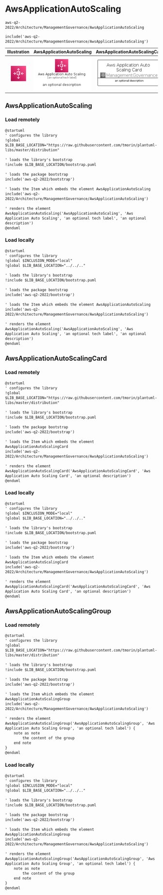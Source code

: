 # AwsApplicationAutoScaling


```text
aws-q2-2022/Architecture/ManagementGovernance/AwsApplicationAutoScaling
```

```text
include('aws-q2-2022/Architecture/ManagementGovernance/AwsApplicationAutoScaling')
```



| Illustration | AwsApplicationAutoScaling | AwsApplicationAutoScalingCard | AwsApplicationAutoScalingGroup |
| :---: | :---: | :---: | :---: |
| ![illustration for Illustration](../../../aws-q2-2022/Architecture/ManagementGovernance/AwsApplicationAutoScaling.png) | ![illustration for AwsApplicationAutoScaling](../../../aws-q2-2022/Architecture/ManagementGovernance/AwsApplicationAutoScaling.Local.png) | ![illustration for AwsApplicationAutoScalingCard](../../../aws-q2-2022/Architecture/ManagementGovernance/AwsApplicationAutoScalingCard.Local.png) | ![illustration for AwsApplicationAutoScalingGroup](../../../aws-q2-2022/Architecture/ManagementGovernance/AwsApplicationAutoScalingGroup.Local.png) |




## AwsApplicationAutoScaling

### Load remotely
```plantuml
@startuml
' configures the library
!global $LIB_BASE_LOCATION="https://raw.githubusercontent.com/tmorin/plantuml-libs/master/distribution"

' loads the library's bootstrap
!include $LIB_BASE_LOCATION/bootstrap.puml

' loads the package bootstrap
include('aws-q2-2022/bootstrap')

' loads the Item which embeds the element AwsApplicationAutoScaling
include('aws-q2-2022/Architecture/ManagementGovernance/AwsApplicationAutoScaling')

' renders the element
AwsApplicationAutoScaling('AwsApplicationAutoScaling', 'Aws Application Auto Scaling', 'an optional tech label', 'an optional description')
@enduml
```

### Load locally
```plantuml
@startuml
' configures the library
!global $INCLUSION_MODE="local"
!global $LIB_BASE_LOCATION="../../.."

' loads the library's bootstrap
!include $LIB_BASE_LOCATION/bootstrap.puml

' loads the package bootstrap
include('aws-q2-2022/bootstrap')

' loads the Item which embeds the element AwsApplicationAutoScaling
include('aws-q2-2022/Architecture/ManagementGovernance/AwsApplicationAutoScaling')

' renders the element
AwsApplicationAutoScaling('AwsApplicationAutoScaling', 'Aws Application Auto Scaling', 'an optional tech label', 'an optional description')
@enduml
```

## AwsApplicationAutoScalingCard

### Load remotely
```plantuml
@startuml
' configures the library
!global $LIB_BASE_LOCATION="https://raw.githubusercontent.com/tmorin/plantuml-libs/master/distribution"

' loads the library's bootstrap
!include $LIB_BASE_LOCATION/bootstrap.puml

' loads the package bootstrap
include('aws-q2-2022/bootstrap')

' loads the Item which embeds the element AwsApplicationAutoScalingCard
include('aws-q2-2022/Architecture/ManagementGovernance/AwsApplicationAutoScaling')

' renders the element
AwsApplicationAutoScalingCard('AwsApplicationAutoScalingCard', 'Aws Application Auto Scaling Card', 'an optional description')
@enduml
```

### Load locally
```plantuml
@startuml
' configures the library
!global $INCLUSION_MODE="local"
!global $LIB_BASE_LOCATION="../../.."

' loads the library's bootstrap
!include $LIB_BASE_LOCATION/bootstrap.puml

' loads the package bootstrap
include('aws-q2-2022/bootstrap')

' loads the Item which embeds the element AwsApplicationAutoScalingCard
include('aws-q2-2022/Architecture/ManagementGovernance/AwsApplicationAutoScaling')

' renders the element
AwsApplicationAutoScalingCard('AwsApplicationAutoScalingCard', 'Aws Application Auto Scaling Card', 'an optional description')
@enduml
```

## AwsApplicationAutoScalingGroup

### Load remotely
```plantuml
@startuml
' configures the library
!global $LIB_BASE_LOCATION="https://raw.githubusercontent.com/tmorin/plantuml-libs/master/distribution"

' loads the library's bootstrap
!include $LIB_BASE_LOCATION/bootstrap.puml

' loads the package bootstrap
include('aws-q2-2022/bootstrap')

' loads the Item which embeds the element AwsApplicationAutoScalingGroup
include('aws-q2-2022/Architecture/ManagementGovernance/AwsApplicationAutoScaling')

' renders the element
AwsApplicationAutoScalingGroup('AwsApplicationAutoScalingGroup', 'Aws Application Auto Scaling Group', 'an optional tech label') {
    note as note
        the content of the group
    end note
}
@enduml
```

### Load locally
```plantuml
@startuml
' configures the library
!global $INCLUSION_MODE="local"
!global $LIB_BASE_LOCATION="../../.."

' loads the library's bootstrap
!include $LIB_BASE_LOCATION/bootstrap.puml

' loads the package bootstrap
include('aws-q2-2022/bootstrap')

' loads the Item which embeds the element AwsApplicationAutoScalingGroup
include('aws-q2-2022/Architecture/ManagementGovernance/AwsApplicationAutoScaling')

' renders the element
AwsApplicationAutoScalingGroup('AwsApplicationAutoScalingGroup', 'Aws Application Auto Scaling Group', 'an optional tech label') {
    note as note
        the content of the group
    end note
}
@enduml
```

